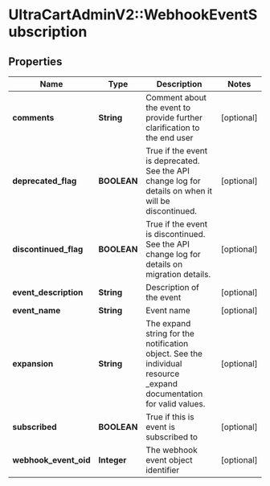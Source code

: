 # UltraCartAdminV2::WebhookEventSubscription

## Properties
Name | Type | Description | Notes
------------ | ------------- | ------------- | -------------
**comments** | **String** | Comment about the event to provide further clarification to the end user | [optional] 
**deprecated_flag** | **BOOLEAN** | True if the event is deprecated.  See the API change log for details on when it will be discontinued. | [optional] 
**discontinued_flag** | **BOOLEAN** | True if the event is discontinued.  See the API change log for details on migration details. | [optional] 
**event_description** | **String** | Description of the event | [optional] 
**event_name** | **String** | Event name | [optional] 
**expansion** | **String** | The expand string for the notification object.  See the individual resource _expand documentation for valid values. | [optional] 
**subscribed** | **BOOLEAN** | True if this is event is subscribed to | [optional] 
**webhook_event_oid** | **Integer** | The webhook event object identifier | [optional] 


